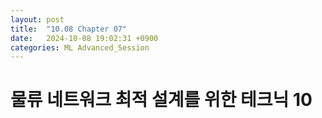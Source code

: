 ```yaml
---
layout: post
title:  "10.08 Chapter 07"
date:   2024-10-08 19:02:31 +0900
categories: ML Advanced_Session
---
```


# 물류 네트워크 최적 설계를 위한 테크닉 10
